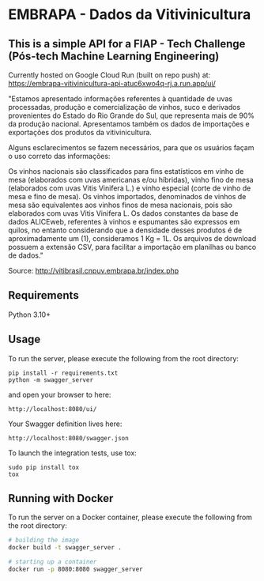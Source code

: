 # EMBRAPA - Dados da Vitivinicultura
## This is a simple API for a FIAP - Tech Challenge (Pós-tech Machine Learning Engineering)
Currently hosted on Google Cloud Run (built on repo push) at: https://embrapa-vitivinicultura-api-atuc6xwo4q-rj.a.run.app/ui/


"Estamos apresentado informações referentes à quantidade de uvas processadas, produção e comercialização de vinhos, suco e derivados provenientes do Estado do Rio Grande do Sul, que representa mais de 90% da produção nacional. Apresentamos também os dados de importações e exportações dos produtos da vitivinicultura.

Alguns esclarecimentos se fazem necessários, para que os usuários façam o uso correto das informações:

Os vinhos nacionais são classificados para fins estatísticos em vinho de mesa (elaborados com uvas americanas e/ou híbridas), vinho fino de mesa (elaborados com uvas Vitis Vinifera L.) e vinho especial (corte de vinho de mesa e fino de mesa).
Os vinhos importados, denominados de vinhos de mesa são equivalentes aos vinhos finos de mesa nacionais, pois são elaborados com uvas Vitis Vinifera L.
Os dados constantes da base de dados ALICEweb, referentes à vinhos e espumantes são expressos em quilos, no entanto considerando que a densidade desses produtos é de aproximadamente um (1), consideramos 1 Kg = 1L.
Os arquivos de download possuem a extensão CSV, para facilitar a importação em planilhas ou banco de dados."

Source: http://vitibrasil.cnpuv.embrapa.br/index.php


## Requirements
Python 3.10+

## Usage
To run the server, please execute the following from the root directory:

```
pip install -r requirements.txt
python -m swagger_server
```

and open your browser to here:

```
http://localhost:8080/ui/
```

Your Swagger definition lives here:

```
http://localhost:8080/swagger.json
```

To launch the integration tests, use tox:
```
sudo pip install tox
tox
```

## Running with Docker

To run the server on a Docker container, please execute the following from the root directory:

```bash
# building the image
docker build -t swagger_server .

# starting up a container
docker run -p 8080:8080 swagger_server
```
